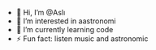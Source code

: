 - 👋 Hi, I’m @Aslı
- 👀 I’m interested in aastronomi
- 🌱 I’m currently learning code
- ⚡ Fun fact: listen music and astronomic

<!---
Aslicftc/Aslicftc is a ✨ special ✨ repository because its `README.md` (this file) appears on your GitHub profile.
You can click the Preview link to take a look at your changes.
--->
